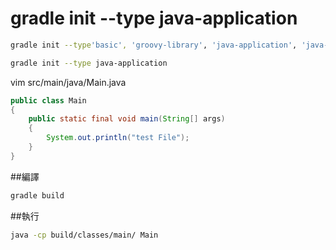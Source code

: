 # gradle init --type java-application


```sh
gradle init --type'basic', 'groovy-library', 'java-application', 'java-library', 'pom', 'scala-library'
```

```sh
gradle init --type java-application
```

vim src/main/java/Main.java

```java
public class Main
{
    public static final void main(String[] args)
    {
        System.out.println("test File");
    }
}
```

##編譯

```sh
gradle build
```
##執行
```sh
java -cp build/classes/main/ Main
```